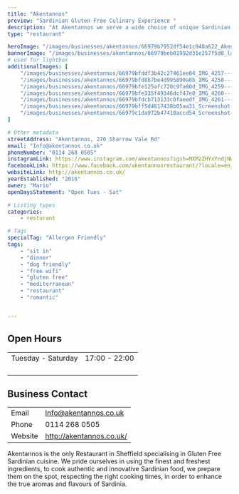 ```yaml
---
title: "Akentannos"
preview: "Sardinian Gluten Free Culinary Experience "
description: "At Akentannos we serve a wide choice of unique Sardinian culinary dishes, capable of satisfying even the most demanding palates."
type: "restaurant"

heroImage: "/images/businesses/akentannos/66979b7952df54e1c048a622_Akentannos-Thumb.jpg"
bannerImage: "/images/businesses/akentannos/66979beb01992d31e257f5d0_laura-lugaresi-4o2gxfuD5BU-unsplash.jpg"
# used for lightbox
additionalImages: [
    "/images/businesses/akentannos/66979bfddf3b42c27461ee04_IMG_4257---Akentannos-Restaurant.jpeg",
    "/images/businesses/akentannos/66979bfd8b7be4d995890a8b_IMG_4258---Akentannos-Restaurant.jpeg",
    "/images/businesses/akentannos/66979bfe125afc720c9fa80d_IMG_4259---Akentannos-Restaurant.jpeg",
    "/images/businesses/akentannos/66979bfe335f49346dcf47e0_IMG_4260---Akentannos-Restaurant.jpeg",
    "/images/businesses/akentannos/66979bfdcb713133c0faeedf_IMG_4261---Akentannos-Restaurant.jpeg",
    "/images/businesses/akentannos/66979bff5d4617438b05aa31_Screenshot-2024-07-17-at-11.19.57.png",
    "/images/businesses/akentannos/66979c1da972b47410accd54_Screenshot-2024-07-17-at-11.19.11.png"
]

# Other metadata
streetAddress: "Akentannos, 270 Sharrow Vale Rd"
email: "Info@akentannos.co.uk"
phoneNumber: "0114 268 0505"
instagramLink: https://www.instagram.com/akentannos?igsh=MXMzZHYxYndjNW1yMw%3D%3D&utm_source=qr
facebookLink: https://www.facebook.com/akentannosrestaurant/?locale=en_GB
websiteLink: http://akentannos.co.uk/
yearEstablished: "2016"
owner: "Mario"
openDaysStatement: "Open Tues - Sat"

# Listing types
categories:
    - resturant

# Tags
specialTag: "Allergen Friendly"
tags:
    - "sit in"
    - "dinner"
    - "dog friendly"
    - "free wifi"
    - "gluten free"
    - "mediterranean"
    - "restaurant"
    - "romantic"


---
```


## Open Hours

|                    |               |
| ------------------ | ------------- |
| Tuesday - Saturday | 17:00 - 22:00 |
|                    |               |
|                    |               |
|                    |               |
|                    |               |

## Business Contact

|         |                          |
| ------- | ------------------------ |
| Email   | Info@akentannos.co.uk    |
| Phone   | 0114 268 0505            |
| Website | http://akentannos.co.uk/ |

Akentannos is the only Restaurant in Sheffield specialising in Gluten Free Sardinian cuisine.
We pride ourselves in using the finest and freshest ingredients, to cook authentic and innovative Sardinian food, we prepare them on the spot, respecting the right cooking times, in order to enhance the true aromas and flavours of Sardinia.

